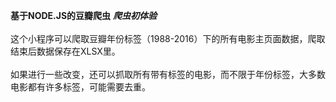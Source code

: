**基于NODE.JS的豆瓣爬虫**      ***爬虫初体验***
<br>
<br>
这个小程序可以爬取豆瓣年份标签（1988-2016）下的所有电影主页面数据，爬取结束后数据保存在XLSX里。<br>
<br>
如果进行一些改变，还可以抓取所有带有标签的电影，而不限于年份标签，大多数电影都有许多标签，可能需要去重。
<br>
<br>
